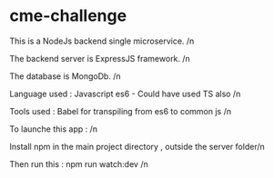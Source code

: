 # cme-challenge
This is a NodeJs backend single microservice. /n

The backend server is ExpressJS framework. /n

The database is MongoDb. /n

Language used : Javascript es6 - Could have used TS also /n

Tools used : Babel for transpiling from es6 to common js /n


To launche this app : /n

Install npm in the main project directory , outside the server folder/n

Then run this : npm run watch:dev /n


